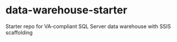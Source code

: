 # data-warehouse-starter
Starter repo for VA-compliant SQL Server data warehouse with SSIS scaffolding
